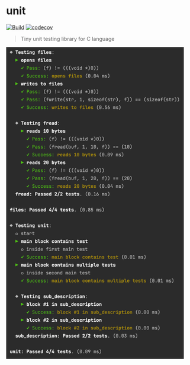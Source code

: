 # unit

[![Build](https://github.com/eliasku/unit/actions/workflows/build.yml/badge.svg)](https://github.com/eliasku/unit/actions/workflows/build.yml)
[![codecov](https://codecov.io/gh/eliasku/unit/branch/master/graph/badge.svg?token=NFTrtCHQ2r)](https://codecov.io/gh/eliasku/unit)

> Tiny unit testing library for C language

<a href="https://github.com/eliasku/unit">
<img width="480" src="images/unit-output.png" alt="unit-output">
</a>

